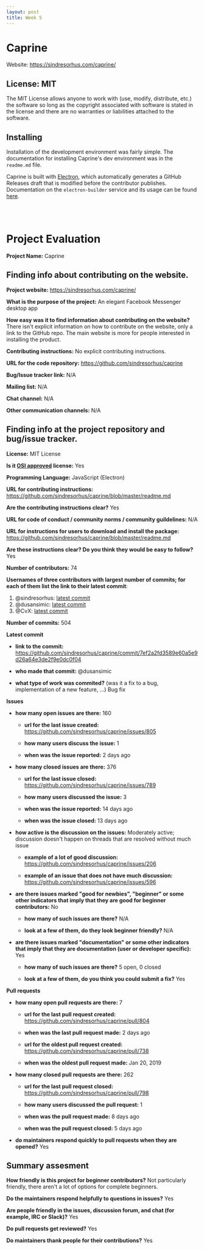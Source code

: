 ```yaml
---
layout: post
title: Week 5
---
```


# Caprine
Website: https://sindresorhus.com/caprine/

## License: MIT
The MIT License allows anyone to work with (use, modify, distribute, etc.) the software so long as the copyright associated with software is stated in the license and there are no warranties or liabilities attached to the software.

## Installing
Installation of the development environment was fairly simple. The documentation for installing Caprine's dev environment was in the `readme.md` file. 
 
Caprine is built with [Electron](https://electronjs.org/), which automatically generates a GitHub Releases draft that is modified before the contributor publishes. Documentation on the `electron-builder` service and its usage can be found [here](https://www.electron.build/multi-platform-build). 

<br><br>

# Project Evaluation 

__Project Name:__ Caprine

## Finding info about contributing on the website.

__Project website:__ https://sindresorhus.com/caprine/

__What is the purpose of the project:__ An elegant Facebook Messenger desktop app

__How easy was it to find information about contributing on the website?__ There isn't explicit information on how to contribute on the website, only a link to the GitHub repo. The main website is more for people interested in installing the product.

__Contributing instructions:__ No explicit contributing instructions.

__URL for the code repository:__ https://github.com/sindresorhus/caprine

__Bug/Issue tracker link:__ N/A

__Mailing list:__ N/A

__Chat channel:__ N/A

__Other communication channels:__ N/A

## Finding info at the project repository and bug/issue tracker.

__License:__ MIT License

__Is it [OSI approved](https://opensource.org/licenses/alphabetical) license:__ Yes

__Programming Language:__ JavaScript (Electron)

__URL for contributing instructions:__ https://github.com/sindresorhus/caprine/blob/master/readme.md

__Are the contributing instructions clear?__ Yes

__URL for code of conduct / community norms / community guildelines:__ N/A

__URL for instructions for users to download and install the package:__ https://github.com/sindresorhus/caprine/blob/master/readme.md

__Are these instructions clear? Do you think they would be easy to follow?__ Yes

__Number of contributors:__ 74

__Usernames of three contributors with largest number of commits; for
each of them list the link to their latest commit__:

1. @sindresorhus: [latest commit](https://github.com/sindresorhus/caprine/commit/62e66c22656c5ab0412e759cd22daf22e5ea1ef0)
2. @dusansimic: [latest commit](https://github.com/sindresorhus/caprine/commit/7ef2a2fd3589e60a5e9d26a64e3de2f9e0dc0f04)
3. @CvX: [latest commit](https://github.com/sindresorhus/caprine/commit/4466a02deb22350b46b14f31cd7e67bb8155a82e)

__Number of commits:__ 504

__Latest commit__ 

- __link to the commit:__ https://github.com/sindresorhus/caprine/commit/7ef2a2fd3589e60a5e9d26a64e3de2f9e0dc0f04

- __who made that commit:__ @dusansimic

- __what type of work was commited?__ (was it a fix to a bug, implementation of a new feature, ...) Bug fix

__Issues__

- __how many open issues are there:__ 160

    - __url for the last issue created:__ https://github.com/sindresorhus/caprine/issues/805

    - __how many users discuss the issue:__ 1
    
    - __when was the issue reported:__ 2 days ago

- __how many closed issues are there:__ 376

    - __url for the last issue closed:__ https://github.com/sindresorhus/caprine/issues/789
    
    - __how many users discussed the issue:__ 3
    
    - __when was the issue reported:__ 14 days ago
    
    - __when was the issue closed:__ 13 days ago

- __how active is the discussion on the issues:__ Moderately active; discussion doesn't happen on threads that are resolved without much issue

    - __example of a lot of good discussion:__ https://github.com/sindresorhus/caprine/issues/206
    
    - __example of an issue that does not have much discussion:__ https://github.com/sindresorhus/caprine/issues/596

- __are there issues marked "good for newbies", "beginner" or some other indicators that imply that they are good for beginner contributors:__ No

    - __how many of such issues are there?__ N/A
    
    - __look at a few of them, do they look beginner friendly?__ N/A

- __are there issues marked "documentation" or some other indicators that imply that they are documentation (user or developer specific):__ Yes

    - __how many of such issues are there?__ 5 open, 0 closed
    
    - __look at a few of them, do you think you could submit a fix?__ Yes 

__Pull requests__

- __how many open pull requests are there:__ 7

    - __url for the last pull request created:__ https://github.com/sindresorhus/caprine/pull/804
    
    - __when was the last pull request made:__ 2 days ago

    - __url for the oldest pull request created:__ https://github.com/sindresorhus/caprine/pull/738
    
    - __when was the oldest pull request made:__ Jan 20, 2019

- __how many closed pull requests are there:__ 262

    - __url for the last pull request closed:__ https://github.com/sindresorhus/caprine/pull/798
    
    - __how many users discussed the pull request:__ 1
    
    - __when was the pull request made:__ 8 days ago
    
    - __when was the pull request closed:__ 5 days ago

- __do maintainers respond quickly to pull requests when they are opened?__ Yes


## Summary assesment
__How friendly is this project for beginner contributors?__ Not particularly friendly, there aren't a lot of options for complete beginners.

__Do the maintainers respond helpfully to questions in issues?__ Yes

__Are people friendly in the issues, discussion forum, and chat (for example, IRC or Slack)?__ Yes

__Do pull requests get reviewed?__ Yes

__Do maintainers thank people for their contributions?__ Yes
